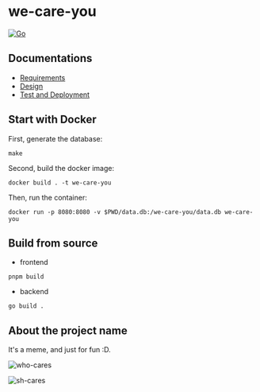 # we-care-you

[![Go](https://github.com/RainbowDashy/we-care-you/actions/workflows/go.yml/badge.svg)](https://github.com/RainbowDashy/we-care-you/actions/workflows/go.yml)

## Documentations

- [Requirements]() 
- [Design](https://notes.sjtu.edu.cn/s/zf9tBCI4J)
- [Test and Deployment](https://notes.sjtu.edu.cn/s/hdGyejDWE)

## Start with Docker

First, generate the database:

```shell
make
```

Second, build the docker image:

```shell
docker build . -t we-care-you
```

Then, run the container:
```shell
docker run -p 8080:8080 -v $PWD/data.db:/we-care-you/data.db we-care-you
```

## Build from source

- frontend

```shell
pnpm build
```

- backend

```shell
go build .
```


## About the project name

It's a meme, and just for fun :D.

![who-cares](https://user-images.githubusercontent.com/12185797/162921900-3f6e8b68-d4dd-466c-a560-6d6fce19b9df.jpeg)

![sh-cares](https://user-images.githubusercontent.com/12185797/162921955-d7c542dc-0691-46d3-b853-40fd7a829201.jpeg)
